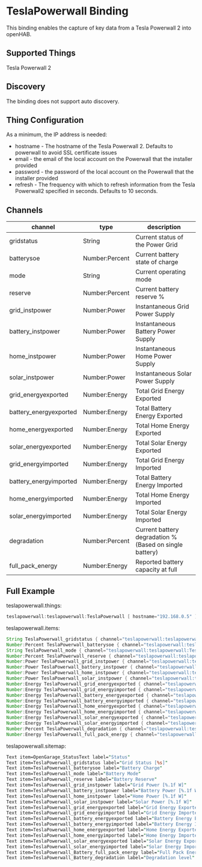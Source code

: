 # TeslaPowerwall Binding

This binding enables the capture of key data from a Tesla Powerwall 2 into openHAB.

## Supported Things

Tesla Powerwall 2

## Discovery

The binding does not support auto discovery.

## Thing Configuration

As a minimum, the IP address is needed:

* hostname - The hostname of the Tesla Powerwall 2. Defaults to powerwall to avoid SSL certificate issues
* email - the email of the local account on the Powerwall that the installer provided
* password - the password of the local account on the Powerwall that the installer provided
* refresh - The frequency with which to refresh information from the Tesla Powerwall2 specified in seconds. Defaults to 10 seconds.

## Channels

| channel                | type           | description                                                                           |
|------------------------|----------------|---------------------------------------------------------------------------------------|
| gridstatus             | String         | Current status of the Power Grid
| batterysoe             | Number:Percent | Current battery state of charge
| mode                   | String         | Current operating mode
| reserve                | Number:Percent | Current battery reserve %
| grid_instpower         | Number:Power   | Instantaneous Grid Power Supply
| battery_instpower      | Number:Power   | Instantaneous Battery Power Supply
| home_instpower         | Number:Power   | Instantaneous Home Power Supply
| solar_instpower        | Number:Power   | Instantaneous Solar Power Supply
| grid_energyexported    | Number:Energy  | Total Grid Energy Exported
| battery_energyexported | Number:Energy  | Total Battery Energy Exported
| home_energyexported    | Number:Energy  | Total Home Energy Exported
| solar_energyexported   | Number:Energy  | Total Solar Energy Exported
| grid_energyimported    | Number:Energy  | Total Grid Energy Imported
| battery_energyimported | Number:Energy  | Total Battery Energy Imported
| home_energyimported    | Number:Energy  | Total Home Energy Imported
| solar_energyimported   | Number:Energy  | Total Solar Energy Imported
| degradation            | Number:Percent | Current battery degradation % (Based on single battery)
| full_pack_energy       | Number:Energy  | Reported battery capacity at full

## Full Example

teslapowerwall.things:

```java
teslapowerwall:teslapowerwall:TeslaPowerwall [ hostname="192.168.0.5" ]
```

teslapowerwall.items:

```java
String TeslaPowerwall_gridstatus { channel="teslapowerwall:teslapowerwall:TeslaPowerwall:gridstatus" }
Number:Percent TeslaPowerwall_batterysoe { channel="teslapowerwall:teslapowerwall:TeslaPowerwall:batterysoe" }
String TeslaPowerwall_mode { channel="teslapowerwall:teslapowerwall:TeslaPowerwall:mode" }
Number:Percent TeslaPowerwall_reserve { channel="teslapowerwall:teslapowerwall:TeslaPowerwall:reserve" }
Number:Power TeslaPowerwall_grid_instpower { channel="teslapowerwall:teslapowerwall:TeslaPowerwall:grid_instpower" }
Number:Power TeslaPowerwall_battery_instpower { channel="teslapowerwall:teslapowerwall:TeslaPowerwall:battery_instpower" }
Number:Power TeslaPowerwall_home_instpower { channel="teslapowerwall:teslapowerwall:TeslaPowerwall:home_instpower" }
Number:Power TeslaPowerwall_solar_instpower { channel="teslapowerwall:teslapowerwall:TeslaPowerwall:solar_instpower" }
Number:Energy TeslaPowerwall_grid_energyexported { channel="teslapowerwall:teslapowerwall:TeslaPowerwall:grid_energyexported" }
Number:Energy TeslaPowerwall_grid_energyimported { channel="teslapowerwall:teslapowerwall:TeslaPowerwall:grid_energyimported" }
Number:Energy TeslaPowerwall_battery_energyexported { channel="teslapowerwall:teslapowerwall:TeslaPowerwall:battery_energyexported" }
Number:Energy TeslaPowerwall_battery_energyimported { channel="teslapowerwall:teslapowerwall:TeslaPowerwall:battery_energyimported" }
Number:Energy TeslaPowerwall_home_energyexported { channel="teslapowerwall:teslapowerwall:TeslaPowerwall:home_energyexported" }
Number:Energy TeslaPowerwall_home_energyimported { channel="teslapowerwall:teslapowerwall:TeslaPowerwall:home_energyimported" }
Number:Energy TeslaPowerwall_solar_energyexported { channel="teslapowerwall:teslapowerwall:TeslaPowerwall:solar_energyexported" }
Number:Energy TeslaPowerwall_solar_energyimported { channel="teslapowerwall:teslapowerwall:TeslaPowerwall:solar_energyimported" }
Number:Percent TeslaPowerwall_degradation { channel="teslapowerwall:teslapowerwall:TeslaPowerwall:degradation" }
Number:Energy TeslaPowerwall_full_pack_energy { channel="teslapowerwall:teslapowerwall:TeslaPowerwall:full_pack_energy" }
```

teslapowerwall.sitemap:

```perl
Text item=OpenGarage_StatusText label="Status"
Text item=TeslaPowerwall_gridstatus label="Grid Status [%s]"
Text item=TeslaPowerwall_batterysoe label="Battery Charge"
Text item=TeslaPowerwall_mode label="Battery Mode"
Text item=TeslaPowerwall_reserve label="Battery Reserve"
Text item=TeslaPowerwall_grid_instpower label="Grid Power [%.1f W]"
Text item=TeslaPowerwall_battery_instpower label="Battery Power [%.1f W]"
Text item=TeslaPowerwall_home_instpower label="Home Power [%.1f W]"
Text item=TeslaPowerwall_solar_instpower label="Solar Power [%.1f W]"
Text item=TeslaPowerwall_grid_energyexported label="Grid Energy Exported [%.1f kWh]"
Text item=TeslaPowerwall_grid_energyimported label="Grid Energy Imported [%.1f kWh]"
Text item=TeslaPowerwall_battery_energyexported label="Battery Energy Exported [%.1f kWh]"
Text item=TeslaPowerwall_battery_energyimported label="Battery Energy Imported [%.1f kWh]"
Text item=TeslaPowerwall_home_energyexported label="Home Energy Exported [%.1f kWh]"
Text item=TeslaPowerwall_home_energyimported label="Home Energy Imported [%.1f kWh]"
Text item=TeslaPowerwall_solar_energyexported label="Solar Energy Exported [%.1f kWh]"
Text item=TeslaPowerwall_solar_energyimported label="Solar Energy Imported [%.1f kWh]"
Text item=TeslaPowerwall_Battery_full_pack_energy label="Full Pack Energy"
Text item=TeslaPowerwall_Battery_degradation label="Degradation level"
```



